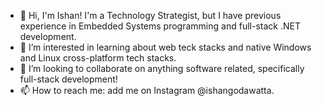 - 👋 Hi, I'm Ishan! I'm a Technology Strategist, but I have previous experience in Embedded Systems programming and full-stack .NET development. 
- 👀 I’m interested in learning about web teck stacks and native Windows and Linux cross-platform tech stacks.
- 💞️ I’m looking to collaborate on anything software related, specifically full-stack development!
- 📫 How to reach me: add me on Instagram @ishangodawatta.
